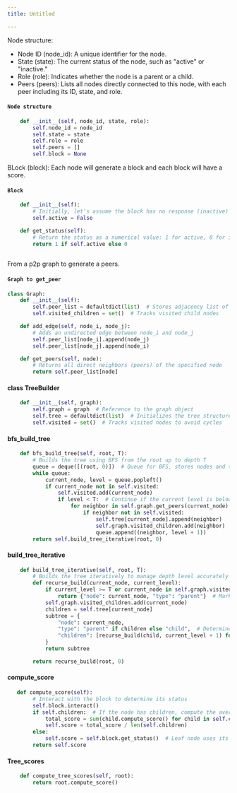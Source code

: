 ```yaml
---
title: Untitled

---
```


Node structure:
- Node ID (node_id): A unique identifier for the node.
- State (state): The current status of the node, such as "active" or "inactive."
- Role (role): Indicates whether the node is a parent or a child.
- Peers (peers): Lists all nodes directly connected to this node, with each peer including its ID, state, and role.


#### `Node structure`

```python
    def __init__(self, node_id, state, role):
        self.node_id = node_id
        self.state = state
        self.role = role
        self.peers = []
        self.block = None  
```

BLock (block): Each node will generate a block and each block will have a score.
#### `Block`
```python
    def __init__(self):
        # Initially, let's assume the block has no response (inactive)
        self.active = False

    def get_status(self):
        # Return the status as a numerical value: 1 for active, 0 for inactive
        return 1 if self.active else 0
        
```

From a p2p graph to generate a peers. 
#### `Graph to get_peer`
```python
class Graph:
    def __init__(self):
        self.peer_list = defaultdict(list)  # Stores adjacency list of nodes
        self.visited_children = set()  # Tracks visited child nodes

    def add_edge(self, node_i, node_j):
        # Adds an undirected edge between node_i and node_j
        self.peer_list[node_i].append(node_j)
        self.peer_list[node_j].append(node_i)

    def get_peers(self, node):
        # Returns all direct neighbors (peers) of the specified node
        return self.peer_list[node]
```

#### class TreeBuilder
```python
    def __init__(self, graph):
        self.graph = graph  # Reference to the graph object
        self.tree = defaultdict(list)  # Initializes the tree structure
        self.visited = set()  # Tracks visited nodes to avoid cycles
```
#### bfs_build_tree
```python
    def bfs_build_tree(self, root, T):
        # Builds the tree using BFS from the root up to depth T
        queue = deque([(root, 0)])  # Queue for BFS, stores nodes and their level
        while queue:
            current_node, level = queue.popleft()
            if current_node not in self.visited:
                self.visited.add(current_node)
                if level < T:  # Continue if the current level is below the threshold T
                    for neighbor in self.graph.get_peers(current_node):
                        if neighbor not in self.visited:
                            self.tree[current_node].append(neighbor)
                            self.graph.visited_children.add(neighbor)  # Mark as visited child
                            queue.append((neighbor, level + 1))
        return self.build_tree_iterative(root, 0)
```
#### build_tree_iterative
```python
    def build_tree_iterative(self, root, T):
        # Builds the tree iteratively to manage depth level accurately
        def recurse_build(current_node, current_level):
            if current_level >= T or current_node in self.graph.visited_children:
                return {"node": current_node, "type": "parent"}  # Mark as parent if conditions met
            self.graph.visited_children.add(current_node)
            children = self.tree[current_node]
            subtree = {
                "node": current_node,
                "type": "parent" if children else "child",  # Determine if node is parent or child
                "children": [recurse_build(child, current_level + 1) for child in children if child not in self.graph.visited_children]
            }
            return subtree

        return recurse_build(root, 0)
```

#### compute_score
```python
   def compute_score(self):
        # Interact with the block to determine its status
        self.block.interact()
        if self.children:  # If the node has children, compute the average score
            total_score = sum(child.compute_score() for child in self.children)
            self.score = total_score / len(self.children)
        else:
            self.score = self.block.get_status()  # Leaf node uses its own block's status
        return self.score
```
#### Tree_scores
```python
    def compute_tree_scores(self, root):
        return root.compute_score()
```